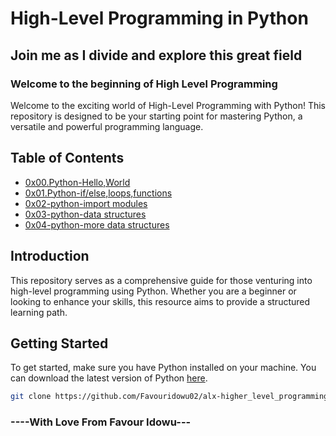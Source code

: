 # High-Level Programming in Python
## Join me as I divide and explore this great field

### Welcome to the beginning of High Level Programming
Welcome to the exciting world of High-Level Programming with Python! This repository is designed to be your starting point for mastering Python, a versatile and powerful programming language.

## Table of Contents

- [0x00.Python-Hello,World](https://github.com/Favouridowu02/alx-higher_level_programming/tree/master/0x00-python-hello_world)
- [0x01.Python-if/else,loops,functions](https://github.com/Favouridowu02/alx-higher_level_programming/tree/master/0x01-python-if_else_loops_functions)
- [0x02-python-import modules](https://github.com/Favouridowu02/alx-higher_level_programming/tree/master/0x02-python-import_modules)
- [0x03-python-data structures](https://github.com/Favouridowu02/alx-higher_level_programming/tree/master/0x03-python-data_structures)
- [0x04-python-more data structures](https://github.com/Favouridowu02/alx-higher_level_programming/tree/master/0x04-python-more_data_structures)

## Introduction

This repository serves as a comprehensive guide for those venturing into high-level programming using Python. Whether you are a beginner or looking to enhance your skills, this resource aims to provide a structured learning path.

## Getting Started

To get started, make sure you have Python installed on your machine. You can download the latest version of Python [here](https://www.python.org/).

```bash
git clone https://github.com/Favouridowu02/alx-higher_level_programming.git
```
### ----With Love From Favour Idowu---
